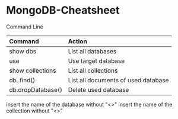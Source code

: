 # MongoDB-Cheatsheet
Command Line 

| Command                   | Action                                   |
| :------------------------ |:-----------------------------------------| 
| show dbs                  | List all databases                       |
| use <DATABASE>            | Use target database                      |
| show collections          | List all collections                     |
| db.<COLLECTION>.find()    | List all documents of used database      |
| db.dropDatabase()         | Delete used database                     |



**<DATABASE>** insert the name of the database without "<>"
**<COLLECTION>** insert the name of the collection without "<>"
